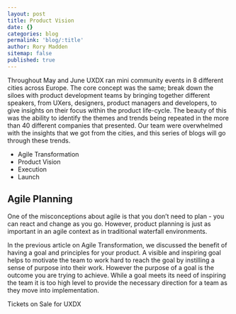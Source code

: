 ```yaml
---
layout: post
title: Product Vision
date: {}
categories: blog
permalink: 'blog/:title'
author: Rory Madden
sitemap: false
published: true
---
```


Throughout May and June UXDX ran mini community events in 8 different cities across Europe. The core concept was the same; break down the siloes with product development teams by bringing together different speakers, from UXers, designers, product managers and developers, to give insights on their focus within the product life-cycle. The beauty of this was the ability to identify the themes and trends being repeated in the more than 40 different companies that presented. Our team were overwhelmed with the insights that we got from the cities, and this series of blogs will go through these trends.

- Agile Transformation
- Product Vision
- Execution
- Launch


## Agile Planning
One of the misconceptions about agile is that you don’t need to plan - you can react and change as you go. However, product planning is just as important in an agile context as in traditional waterfall environments.

In the previous article on Agile Transformation, we discussed the benefit of having a goal and principles for your product. 
A visible and inspiring goal helps to motivate the team to work hard to reach the goal by instilling a sense of purpose into their work. However the purpose of a goal is the outcome you are trying to achieve. While a goal meets its need of inspiring the team it is too high level to provide the necessary direction for a team as they move into implementation.

Tickets on Sale for UXDX
